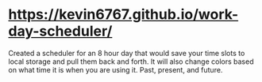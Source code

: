 # https://kevin6767.github.io/work-day-scheduler/

Created a scheduler for an 8 hour day that would save your time slots to local storage and pull them back and forth. It will also change colors based on what time it is when you are using it. Past, present, and future.
